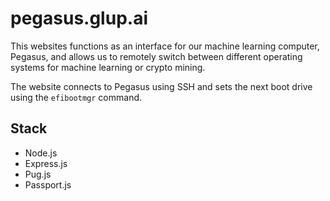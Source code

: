 # pegasus.glup.ai

This websites functions as an interface for our machine learning computer, Pegasus, and allows us to remotely switch between different operating systems for machine learning or crypto mining.

The website connects to Pegasus using SSH and sets the next boot drive using the `efibootmgr` command.


## Stack
- Node.js
- Express.js
- Pug.js
- Passport.js 